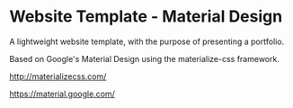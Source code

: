 # Website Template - Material Design
A lightweight website template, with the purpose of presenting a portfolio. 

Based on Google's Material Design using the materialize-css framework. 

http://materializecss.com/

https://material.google.com/

